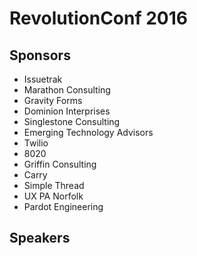 # RevolutionConf 2016

## Sponsors
* Issuetrak
* Marathon Consulting
* Gravity Forms
* Dominion Interprises
* Singlestone Consulting
* Emerging Technology Advisors
* Twilio
* 8020
* Griffin Consulting
* Carry
* Simple Thread
* UX PA Norfolk
* Pardot Engineering

## Speakers

